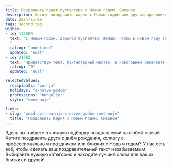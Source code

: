 ```yaml
---
title: Поздравить парня бухгалтера с Новым годом. Смешное
description: Хотите поздравить парня с Новым годом или другим праздником? Наш ИИ создаст незабываемое поздравление, а вы обязательно выделитесь среди других.  
date: 2024-11-06
tags: second tag
wishes:
- id: 113889
  text: "С Новым годом, дорогой бухгалтер! Желаю, чтобы в новом году твои балансы всегда сходились, а  прибыль росла как снежинки в метель! Пусть дебет с кредитом дружат, как ёлка с Дедом Морозом, а  зарплата будет такой же круглой, как  шарики на ёлке!  Пусть  все  налоговые проверки пройдут гладко, как  зимний каток после уборки!  И  пусть  ни один  расход  не  останется  незамеченным –  кроме  расходов  на  праздничный  бенгальский огонь!  Счастья, здоровья и веселых корпоративов!
  "
  rating: "undefined"
  updated: "null"
- id: 21602
  text: "Приветствую тебя, бухгалтерный мастер, в новогоднем реквизите! Пусть твои счета всегда сходятся, а дебет с кредитом не играют в прятки. Желаю, чтобы каждый твой отчет был как новогодний подарок – точным и без ошибок. Пусть твои финансы растут быстрее елочных игрушек, а твои налоги всегда будут как снег на голову – неожиданно, но справедливо. С Новым годом, бухгалтер-юморист!"
  rating: "0"
  updated: "null"

selectedValues:
  recipients: "parnja"
  holidays: "s-novym-godom"
  professions: "buhgalter"
  style: "smeshnoje"

links:
- slug: "pozdravit-parnja-s-novym-godom-smeshnoje"
  title: "Поздравить парня с Новым годом. Смешное"
---
```


Здесь вы найдете отличную подборку поздравлений на любой случай. 
Хотите поздравить друга с днём рождения, коллегу с профессиональным праздником или близких с Новым годом? У нас есть всё, чтобы сделать ваш поздравительный текст незабываемым. Выбирайте нужную категорию и находите лучшие слова для ваших близких и друзей!

